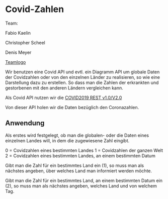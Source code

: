 # Covid-Zahlen

Team: </p>
Fabio Kaelin </p>
Christopher Scheel </p>
Denis Meyer

[Teamlogo](https://github.com/fchaelin/Covid-Zahlen/blob/main/Screenshot%202021-10-19%20101009.png)

Wir benutzen eine Covid API und evtl. ein Diagramm API um globale Daten der Covidzahlen oder von den einzelnen Länder zu realisieren, so wie eine Darstellung dazu zu erstellen.
So dass man die Zahlen der erkrankten und gestorbenen mit den anderen Ländern vergleichen kann.

Als Covid API nutzen wir die [COVID2019 REST v1.0/V2.0](https://www.programmableweb.com/api/covid2019-rest-api-v10) </p>
Von dieser API holen wir die Daten bezüglich den Coronazahlen.

## Anwendung

Als erstes wird festgelegt, ob man die globalen- oder die Daten eines einzelnen Landes will, in dem die zugewiesene Zahl eingibt.

0 = Covidzahlen eines bestimmten Landes
1 = Covidzahlen der ganzen Welt
2 = Covidzahlen eines bestimmten Landes, an einem bestimmten Datum

Gibt man die Zahl für ein bestimmtes Land ein (1), so muss man als nächstes angeben, über welches Land man informiert werden möchte.

Gibt man die Zahl für ein bestimmtes Land, an einem bestimmten Datum ein (2), so muss man als nächstes angeben, welches Land und von welchem Tag.
